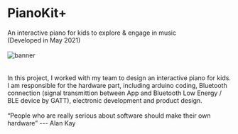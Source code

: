 # PianoKit+
An interactive piano for kids to explore &amp; engage in music
<br>(Developed in May 2021)
<br><br>
![banner](https://user-images.githubusercontent.com/70442354/202710242-745383c9-61d9-4cb7-979e-23f8b8df1caf.PNG)
<br><br><br>
In this project, I worked with my team to design an interactive piano for kids.
<br>I am responsible for the hardware part, including arduino coding, Bluetooth connection (signal transmittion between App and Bluetooth Low Energy / BLE device by GATT), electronic development and product design.
<br><br>
“People who are really serious about software should make their own hardware” --- Alan Kay
